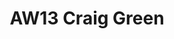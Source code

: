 ---
title: AW13 Craig Green
images:
- "/uploads/craig-green/aw13/helen-lawrence-craig-green-aw13-01.jpg"
- "/uploads/craig-green/aw13/helen-lawrence-craig-green-aw13-02.jpg"
- "/uploads/craig-green/aw13/helen-lawrence-craig-green-aw13-03.jpg"
- "/uploads/craig-green/aw13/helen-lawrence-craig-green-aw13-04.jpg"
layout: collection
---